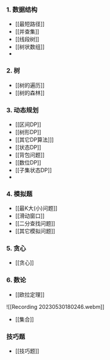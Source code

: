 ### 1. 数据结构

+ [[最短路径]]
+ [[并查集]]
+ [[线段树]]
+ [[树状数组]]
+ 

### 2. 树

+ [[树的遍历]]
+ [[树的森林]]

### 3. 动态规划

+ [[区间DP]]
+ [[树形DP]]
+ [[其它DP算法]]]
+ [[状态DP]]
+ [[背包问题]]
+ [[数位DP]]
+ [[子集状态DP]]
+ 


### 4. 模拟题

+ [[最K大(小)问题]]
+ [[滑动窗口]]
+ [[二分查找问题]]
+ [[其它模拟问题]]


### 5. 贪心

+ [[贪心]]

### 6. 数论

+ [[欧拉定理]]

![[Recording 20230530180246.webm]]

+ [[集合]]

### 技巧题

+ [[技巧题]]